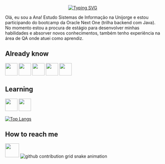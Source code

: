 <div align="center">
  <a href="https://git.io/typing-svg">
    <img src="https://readme-typing-svg.demolab.com?font=Fira+Code&weight=60&size=22&pause=1000&color=ff69b4&center=true&vCenter=true&random=false&width=524&lines=%E2%8A%B9+Welcome+to+my+profile!+%E2%8A%B9" alt="Typing SVG">
  </a>
</div>

Olá, eu sou a Ana! Estudo Sistemas de Informação na Unijorge e estou participando do bootcamp da Oracle Next One (trilha backend com Java).
No momento estou a procura de estágio para desenvolver minhas habilidades e absorver novos conhecimentos, também tenho experiência na área de QA onde atuei como aprendiz.


## Already know
<img src="https://cdn.jsdelivr.net/gh/devicons/devicon@latest/icons/git/git-original.svg" width="40" height="40" /> <img src="https://cdn.jsdelivr.net/gh/devicons/devicon@latest/icons/vscode/vscode-original.svg" width="40" height="40"/> <img src="https://cdn.jsdelivr.net/gh/devicons/devicon@latest/icons/html5/html5-original.svg" width="40" height="40"/> <img src="https://cdn.jsdelivr.net/gh/devicons/devicon@latest/icons/css3/css3-original.svg" width="40" height="40"/> <img src="https://cdn.jsdelivr.net/gh/devicons/devicon@latest/icons/jira/jira-original-wordmark.svg" width="40" height="40"/>

## Learning
<img loading="lazy" src="https://cdn.jsdelivr.net/gh/devicons/devicon/icons/java/java-original.svg" width="40" height="40"/> <img src="https://cdn.jsdelivr.net/gh/devicons/devicon@latest/icons/postgresql/postgresql-original-wordmark.svg"  width="40" height="40"/>

[![Top Langs](https://github-readme-stats.vercel.app/api/top-langs/?username=beeinblue&layout=compact&theme=radical)](https://github.com/beeinblue)

## How to reach me
<img src="https://cdn.jsdelivr.net/gh/devicons/devicon@latest/icons/linkedin/linkedin-original.svg" width="45" height="45"/>

<picture align="center">
  <source media="(prefers-color-scheme: dark)" srcset="https://raw.githubusercontent.com/beeinblue/beeinblue/output/github-contribution-grid-snake-dark.svg">
  <source media="(prefers-color-scheme: light)" srcset="https://raw.githubusercontent.com/beeinblue/beeinblue/output/github-contribution-grid-snake-dark.svg">
  <img align="center" alt="github contribution grid snake animation" src="https://raw.githubusercontent.com/beeinblue/beeinble/output/github-contribution-grid-snake.svg">
</picture>
